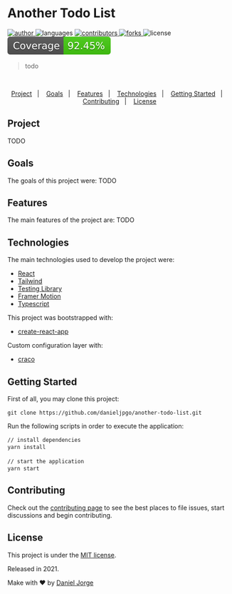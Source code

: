 <div align="center">
    <!-- <img
      alt="another todo list"
      title="another todo list"
      src=".github/another-todo-list.svg"
      width="150px" /> -->
</div>

<h1 align="left">Another Todo List</h1>

<p align="left">
   <a href="https://github.com/danieljpgo">
      <img
        alt="author"
        src="https://img.shields.io/badge/author-danieljpgo-9CA3AF?style=flat&labelColor=E5E7EB"
      />
   </a>
   <img
      alt="languages"
      src="https://img.shields.io/github/languages/count/danieljpgo/another-todo-list?color=9CA3AF&style=flat&labelColor=E5E7EB"
   />
   <a href="https://github.com/danieljpgo/another-todo-list/graphs/contributors">
      <img
        alt="contributors"
        src="https://img.shields.io/github/stars/danieljpgo/another-todo-list?color=9CA3AF&style=flat&labelColor=E5E7EB"/>
   </a>
    <a href="https://github.com/danieljpgo/another-todo-list/network/members">
      <img
         alt="forks"
         src="https://img.shields.io/github/forks/danieljpgo/another-todo-list?color=9CA3AF&style=flat&labelColor=E5E7EB"/>
   </a>
   <img alt="license" src="https://img.shields.io/badge/license-MIT-9CA3AF?style=flat&labelColor=E5E7EB">
   <img alt="test coverage" src="./coverage/badge.svg">
</p>

> todo

&nbsp;

<p align="center">
   <a href="#project">Project</a>&nbsp;&nbsp;&nbsp;|&nbsp;&nbsp;&nbsp;
   <a href="#goals">Goals</a>&nbsp;&nbsp;&nbsp;|&nbsp;&nbsp;&nbsp;
   <a href="#features">Features</a>&nbsp;&nbsp;&nbsp;|&nbsp;&nbsp;&nbsp;
   <a href="#technologies">Technologies</a>&nbsp;&nbsp;&nbsp;|&nbsp;&nbsp;&nbsp;
   <a href="#getting-started">Getting Started</a>&nbsp;&nbsp;&nbsp;|&nbsp;&nbsp;&nbsp;
   <a href="#contributing">Contributing</a>&nbsp;&nbsp;&nbsp;|&nbsp;&nbsp;&nbsp;
   <a href="#license">License</a>
</p>

<div align="center">
   <!-- <img
      alt="another todo list"
      title="another todo list"
      src=".github/anim.gif"
      width="640px" /> -->
</div>

## Project
TODO


## Goals
The goals of this project were:
TODO


## Features
The main features of the project are:
TODO


## Technologies
The main technologies used to develop the project were:
- [React](https://reactjs.org/)
- [Tailwind](https://tailwindcss.com/) 
- [Testing Library](https://testing-library.com/)
- [Framer Motion](https://www.framer.com/motion/)
- [Typescript](https://www.typescriptlang.org/)

This project was bootstrapped with:
- [create-react-app](https://github.com/facebook/create-react-app)

Custom configuration layer with:
- [craco](https://github.com/gsoft-inc/craco)


## Getting Started
First of all, you may clone this project:
```
git clone https://github.com/danieljpgo/another-todo-list.git
```
Run the following scripts in order to execute the application:
```
// install dependencies
yarn install

// start the application
yarn start
```

## Contributing
Check out the [contributing page](https://github.com/danieljpgo/another-todo-list/blob/master/CONTRIBUTING.md) to see the best places to file issues, start discussions and begin contributing.

## License
This project is under the [MIT license](https://github.com/danieljpgo/another-todo-list/blob/master/LICENSE).
<div>Released in 2021.</div>

Make with ❤️ by [Daniel Jorge](https://github.com/danieljpgo)

<!-- ## TODO

- [x] Limpar CRA
- [x] Eslint com typescript
- [x] Craco e Tailwind
- [x] Estrutura
- [x] Provider com Context
- [x] TDD
- [x] Acessibilidade
- [x] Layout
- [ ] Layout Mobile
- [ ] Estilização
- [ ] Textos
- [ ] Framer Motion
- [x] Local Storage - Text field
- [ ] Local Storage - tasks
- [x] Deploy
- [x] Documentação base 
- [ ] Documentação 
- [ ] Testing Badge

-->